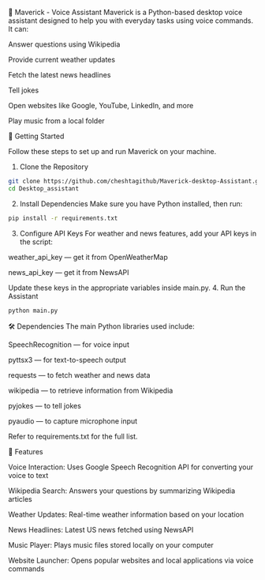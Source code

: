 🧠 Maverick - Voice Assistant
Maverick is a Python-based desktop voice assistant designed to help you with everyday tasks using voice commands. It can:

Answer questions using Wikipedia

Provide current weather updates

Fetch the latest news headlines

Tell jokes

Open websites like Google, YouTube, LinkedIn, and more

Play music from a local folder

🚀 Getting Started

Follow these steps to set up and run Maverick on your machine.

1. Clone the Repository
```bash
git clone https://github.com/cheshtagithub/Maverick-desktop-Assistant.git
cd Desktop_assistant
```
2. Install Dependencies
Make sure you have Python installed, then run:
```bash
pip install -r requirements.txt
```
3. Configure API Keys
For weather and news features, add your API keys in the script:

weather_api_key — get it from OpenWeatherMap

news_api_key — get it from NewsAPI

Update these keys in the appropriate variables inside main.py.
4. Run the Assistant
```bash
python main.py
```
🛠️ Dependencies
The main Python libraries used include:

SpeechRecognition — for voice input

pyttsx3 — for text-to-speech output

requests — to fetch weather and news data

wikipedia — to retrieve information from Wikipedia

pyjokes — to tell jokes

pyaudio — to capture microphone input

Refer to requirements.txt for the full list.

🎤 Features

Voice Interaction: Uses Google Speech Recognition API for converting your voice to text

Wikipedia Search: Answers your questions by summarizing Wikipedia articles

Weather Updates: Real-time weather information based on your location

News Headlines: Latest US news fetched using NewsAPI

Music Player: Plays music files stored locally on your computer

Website Launcher: Opens popular websites and local applications via voice commands
